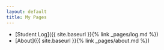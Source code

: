 ```yaml
---
layout: default
title: My Pages
---
```


  * [Student Log]({{ site.baseurl }}{% link _pages/log.md %})
  * [About]({{ site.baseurl }}{% link _pages/about.md %})
  

